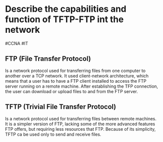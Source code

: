 # Describe the capabilities and function of TFTP-FTP int the network
#CCNA #IT 

## FTP (File Transfer Protocol)
Is a network protocol used for transferring files from one computer to another over a TCP network. It used client-network architecture, which means that a user has to have a FTP client installed to access the FTP server running on a remote machine. After establishing the TFP connection, the user can download or upload files to and from the FTP server.

## TFTP (Trivial File Transfer Protocol)
Is a network protocol used for transferring files between remote machines. It is a simpler version of FTP, lacking some of the more advanced features FTP offers, but requiring less resources that FTP. Because of its simplicity, TFTP ca be used only to send and receive files.


